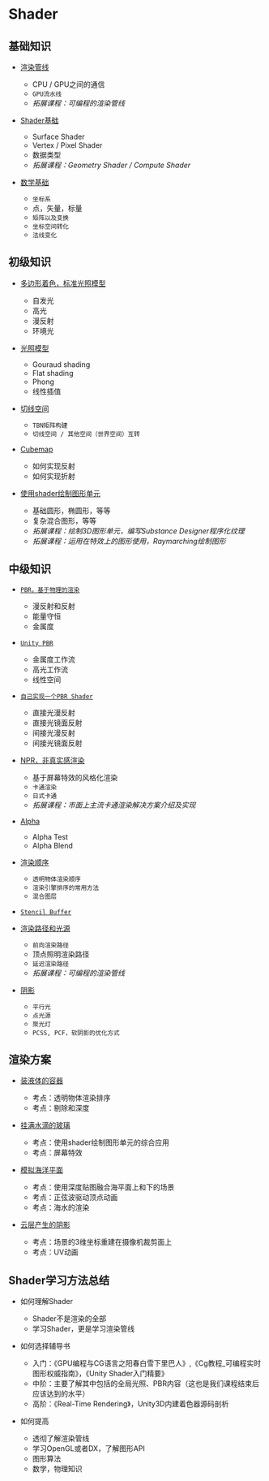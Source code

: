 # Shader
## 基础知识
* [渲染管线](Pages/0.0TheRenderingPipline.md)
  * CPU / GPU之间的通信
  * `GPU流水线`
  * *拓展课程：可编程的渲染管线*

* [Shader基础](Pages/0.1SurfaceShaders.md)
  * Surface Shader
  * Vertex / Pixel Shader
  * 数据类型
  * *拓展课程：Geometry Shader / Compute Shader*

* [数学基础]()
  * `坐标系`
  * 点，矢量，标量
  * `矩阵以及变换`
  * `坐标空间转化`
  * `法线变化`

## 初级知识
* [多边形着色，标准光照模型]()
  * 自发光
  * 高光
  * 漫反射
  * 环境光

* [光照模型]()
  * Gouraud shading
  * Flat shading
  * Phong
  * 线性插值

* [切线空间]()
  * `TBN矩阵构建`
  * `切线空间 / 其他空间（世界空间）互转`

* [Cubemap]()
  * 如何实现反射
  * 如何实现折射


* [使用shader绘制图形单元]()
  * 基础圆形，椭圆形，等等
  * 复杂混合图形，等等
  * *拓展课程：绘制3D图形单元，编写Substance Designer程序化纹理*
  * *拓展课程：运用在特效上的图形使用，Raymarching绘制图形*
 
## 中级知识
* [`PBR，基于物理的渲染`]()
  * 漫反射和反射
  * 能量守恒
  * 金属度

* [`Unity PBR`]()
  * 金属度工作流
  * 高光工作流
  * 线性空间

* [`自己实现一个PBR Shader`]()
  * 直接光漫反射
  * 直接光镜面反射
  * 间接光漫反射
  * 间接光镜面反射

* [NPR，非真实感渲染]()
  * 基于屏幕特效的风格化渲染
  * `卡通渲染`
  * `日式卡通`
  * *拓展课程：市面上主流卡通渲染解决方案介绍及实现*

* [Alpha]()
  * Alpha Test
  * Alpha Blend

* [渲染顺序]()
  * `透明物体渲染顺序`
  * `渲染引擎排序的常用方法`
  * `混合图层`
  
* [`Stencil Buffer`]()

* [渲染路径和光源]()
  * `前向渲染路径`
  * 顶点照明渲染路径
  * `延迟渲染路径`
  * *拓展课程：可编程的渲染管线*

* [阴影]()
  * `平行光`
  * `点光源`
  * `聚光灯`
  * `PCSS, PCF，软阴影的优化方式`

## 渲染方案
* [装液体的容器]()
  * 考点：透明物体渲染排序
  * 考点：剔除和深度

* [挂满水滴的玻璃]()
  * 考点：使用shader绘制图形单元的综合应用
  * 考点：屏幕特效

* [模拟海洋平面]()
  * 考点：使用深度贴图融合海平面上和下的场景
  * 考点：正弦波驱动顶点动画
  * 考点：海水的渲染

* [云层产生的阴影]()
  * 考点：场景的3维坐标重建在摄像机裁剪面上
  * 考点：UV动画

## Shader学习方法总结
* 如何理解Shader
  * Shader不是渲染的全部
  * 学习Shader，更是学习渲染管线

* 如何选择辅导书
  * 入门：《GPU编程与CG语言之阳春白雪下里巴人》,《Cg教程_可编程实时图形权威指南》，《Unity Shader入门精要》
  * 中阶：主要了解其中包括的全局光照、PBR内容（这也是我们课程结束后应该达到的水平）
  * 高阶：《Real-Time Rendering》，Unity3D内建着色器源码剖析

* 如何提高
  * 透彻了解渲染管线
  * 学习OpenGL或者DX，了解图形API
  * 图形算法
  * 数学，物理知识



